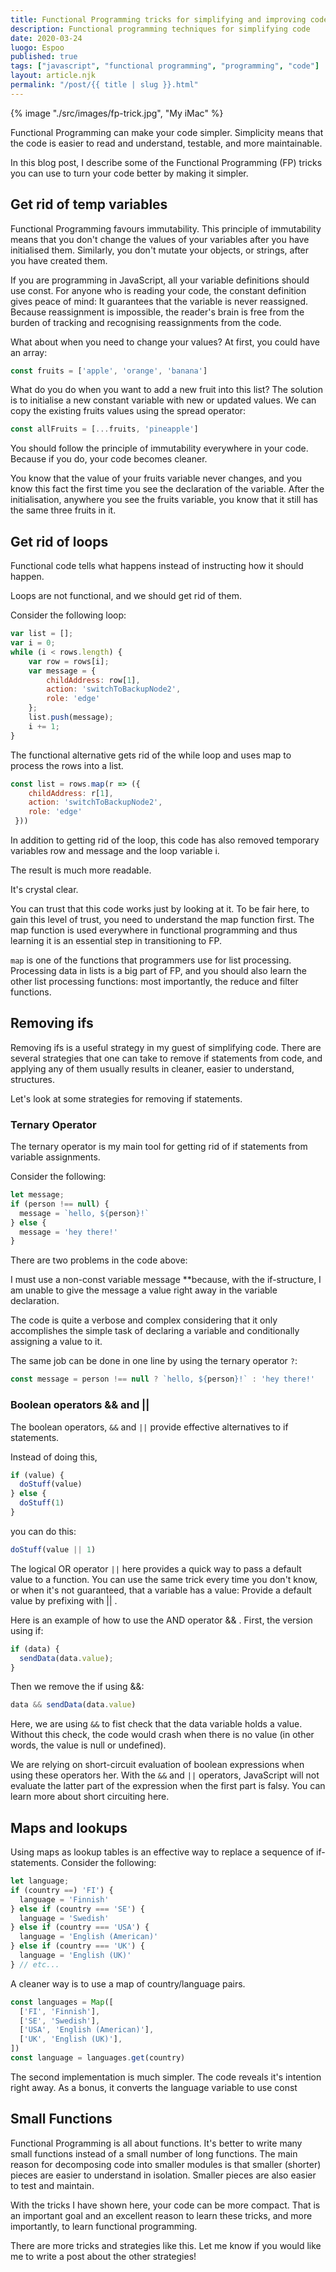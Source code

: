 ```yaml
---
title: Functional Programming tricks for simplifying and improving code
description: Functional programming techniques for simplifying code
date: 2020-03-24
luogo: Espoo
published: true
tags: ["javascript", "functional programming", "programming", "code"]
layout: article.njk
permalink: "/post/{{ title | slug }}.html"
---
```


{% image "./src/images/fp-trick.jpg", "My iMac" %}

Functional Programming can make your code simpler. Simplicity means that the code is easier to read and understand, testable, and more maintainable.

In this blog post, I describe some of the Functional Programming (FP) tricks you can use to turn your code better by making it simpler.

## Get rid of temp variables

Functional Programming favours immutability. This principle of immutability means that you don't change the values of your variables after you have initialised them. Similarly, you don't mutate your objects, or strings, after you have created them.

If you are programming in JavaScript, all your variable definitions should use const. For anyone who is reading your code, the constant definition gives peace of mind: It guarantees that the variable is never reassigned. Because reassignment is impossible, the reader's brain is free from the burden of tracking and recognising reassignments from the code.

What about when you need to change your values? At first, you could have an array:

```javascript
const fruits = ['apple', 'orange', 'banana']
```

What do you do when you want to add a new fruit into this list? The solution is to initialise a new constant variable with new or updated values. We can copy the existing fruits values using the spread operator:

```javascript
const allFruits = [...fruits, 'pineapple']
```

You should follow the principle of immutability everywhere in your code. Because if you do, your code becomes cleaner.

You know that the value of your fruits variable never changes, and you know this fact the first time you see the declaration of the variable. After the initialisation, anywhere you see the fruits variable, you know that it still has the same three fruits in it.

## Get rid of loops

Functional code tells what happens instead of instructing how it should happen.

Loops are not functional, and we should get rid of them.

Consider the following loop:

```javascript
var list = [];
var i = 0;
while (i < rows.length) {
    var row = rows[i];
    var message = {
        childAddress: row[1],
        action: 'switchToBackupNode2',
        role: 'edge'
    };
    list.push(message);
    i += 1;
}
```

The functional alternative gets rid of the while loop and uses map to process the rows into a list.

```javascript
const list = rows.map(r => ({
    childAddress: r[1],
    action: 'switchToBackupNode2',
    role: 'edge'
 }))
```

In addition to getting rid of the loop, this code has also removed temporary variables row and message and the loop variable i.

The result is much more readable.

It's crystal clear.

You can trust that this code works just by looking at it. To be fair here, to gain this level of trust, you need to understand the map function first. The map function is used everywhere in functional programming and thus learning it is an essential step in transitioning to FP.

`map` is one of the functions that programmers use for list processing. Processing data in lists is a big part of FP, and you should also learn the other list processing functions: most importantly, the reduce and filter functions.

## Removing ifs

Removing ifs is a useful strategy in my guest of simplifying code. There are several strategies that one can take to remove if statements from code, and applying any of them usually results in cleaner, easier to understand, structures.

Let's look at some strategies for removing if statements.

### Ternary Operator

The ternary operator is my main tool for getting rid of if statements from variable assignments.

Consider the following:

```javascript
let message;
if (person !== null) {
  message = `hello, ${person}!`
} else {
  message = 'hey there!'
}
```

There are two problems in the code above:

I must use a non-const variable message **because, with the if-structure, I am unable to give the message a value right away in the variable declaration.

The code is quite a verbose and complex considering that it only accomplishes the simple task of declaring a variable and conditionally assigning a value to it.

The same job can be done in one line by using the ternary operator `?`:

```javascript
const message = person !== null ? `hello, ${person}!` : 'hey there!'
```

### Boolean operators && and ||

The boolean operators, `&&` and `||` provide effective alternatives to if statements.

Instead of doing this,

```javascript
if (value) {
  doStuff(value)
} else {
  doStuff(1)
}
```

you can do this:

```javascript
doStuff(value || 1)
```

The logical OR operator `||` here provides a quick way to pass a default value to a function. You can use the same trick every time you don't know, or when it's not guaranteed, that a variable has a value: Provide a default value by prefixing  with || <default>.

Here is an example of how to use the AND operator && . First, the version using if:

```javascript
if (data) {
  sendData(data.value);
}
```

Then we remove the if using &&:

```javascript
data && sendData(data.value)
```

Here, we are using `&&` to fist check that the data variable holds a value. Without this check, the code would crash when there is no value (in other words, the value is null or undefined).

We are relying on short-circuit evaluation of boolean expressions when using these operators her. With the `&&` and `||` operators, JavaScript will not evaluate the latter part of the expression when the first part is falsy. You can learn more about short circuiting here.

## Maps and lookups

Using maps as lookup tables is an effective way to replace a sequence of if-statements. Consider the following:

```javascript
let language;
if (country ==) 'FI') {
  language = 'Finnish'
} else if (country === 'SE') {
  language = 'Swedish'
} else if (country === 'USA') {
  language = 'English (American)'
} else if (country === 'UK') {
  language = 'English (UK)'
} // etc...
```

A cleaner way is to use a map of country/language pairs.

```javascript
const languages = Map([
  ['FI', 'Finnish'],
  ['SE', 'Swedish'],
  ['USA', 'English (American)'],
  ['UK', 'English (UK)'],
])
const language = languages.get(country)
```

The second implementation is much simpler. The code reveals it's intention right away. As a bonus, it converts the language variable to use const

## Small Functions

Functional Programming is all about functions. It's better to write many small functions instead of a small number of long functions. The main reason for decomposing code into smaller modules is that smaller (shorter) pieces are easier to understand in isolation. Smaller pieces are also easier to test and maintain.

With the tricks I have shown here, your code can be more compact. That is an important goal and an excellent reason to learn these tricks, and more importantly, to learn functional programming.

There are more tricks and strategies like this. Let me know if you would like me to write a post about the other strategies!
